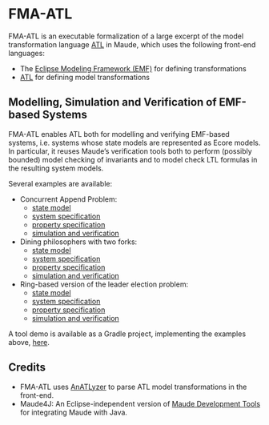 # FMA-ATL

FMA-ATL is an executable formalization of a large excerpt of the model transformation language [ATL](http://www.eclipse.org/atl/) in Maude, which uses the following front-end languages:
* The [Eclipse Modeling Framework (EMF)](http://www.eclipse.org/modeling/emf/) for defining transformations
* [ATL](http://www.eclipse.org/atl/) for defining model transformations

## Modelling, Simulation and Verification of EMF-based Systems  

FMA-ATL enables ATL both for modelling and verifying EMF-based systems, i.e. systems whose state models are represented as Ecore models. In particular, 
it reuses Maude’s verification tools both to perform (possibly bounded) model checking of invariants and to model check LTL formulas in the resulting system models.

Several examples are available:

* Concurrent Append Problem:
  * [state model](https://github.com/fma-atl/fma-atl.github.io/blob/master/fma-atl.demo/src/test/resources/fma/atl/inplace/append/Append.emf)
  * [system specification](https://github.com/fma-atl/fma-atl.github.io/blob/master/fma-atl.demo/src/test/resources/fma/atl/inplace/append/Append.atl)
  * [property specification](https://github.com/fma-atl/fma-atl.github.io/blob/master/fma-atl.demo/src/test/resources/fma/atl/inplace/append/Append_props.atl)
  * [simulation and verification](https://github.com/fma-atl/fma-atl.github.io/blob/master/fma-atl.demo/src/test/groovy/fma/interpreter/atl/Append_simulation.groovy) 
* Dining philosophers with two forks:
  * [state model](https://github.com/fma-atl/fma-atl.github.io/blob/master/fma-atl.demo/src/test/resources/fma/atl/inplace/diningBx/diningBx.emf)
  * [system specification](https://github.com/fma-atl/fma-atl.github.io/blob/master/fma-atl.demo/src/test/resources/fma/atl/inplace/diningBx/DiningSpecBothForks.atl)
  * [property specification](https://github.com/fma-atl/fma-atl.github.io/blob/master/fma-atl.demo/src/test/resources/fma/atl/inplace/diningBx/PropSpec.atl)
  * [simulation and verification](https://github.com/fma-atl/fma-atl.github.io/blob/master/fma-atl.demo/src/test/groovy/fma/interpreter/atl/ModelChecker_DiningPhilosophers_LTL.groovy) 
* Ring-based version of the leader election problem:
  * [state model](https://github.com/fma-atl/fma-atl.github.io/blob/master/fma-atl.demo/src/test/resources/fma/atl/inplace/leader/noSymmetry/Network.emf)
  * [system specification](https://github.com/fma-atl/fma-atl.github.io/blob/master/fma-atl.demo/src/test/resources/fma/atl/inplace/leader/noSymmetry/leader.atl)
  * [property specification](https://github.com/fma-atl/fma-atl.github.io/blob/master/fma-atl.demo/src/test/resources/fma/atl/inplace/leader/noSymmetry/leader-props.atl)
  * [simulation and verification](https://github.com/fma-atl/fma-atl.github.io/blob/master/fma-atl.demo/src/test/groovy/fma/interpreter/atl/ModelChecker_LeaderElection_LTL.groovy) 

A tool demo is available as a Gradle project, implementing the examples above, [here](https://github.com/fma-atl/fma-atl.github.io/tree/master/fma-atl.demo).

## Credits

* FMA-ATL uses [AnATLyzer](http://anatlyzer.github.io/) to parse ATL model transformations in the front-end.
* Maude4J: An Eclipse-independent version of [Maude Development Tools](http://mdt.sourceforge.net/) for integrating Maude with Java.